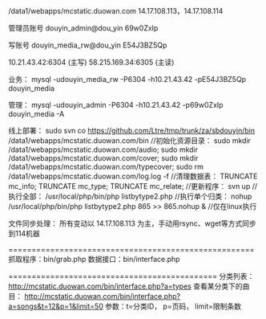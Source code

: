 /data1/webapps/mcstatic.duowan.com 
14.17.108.113，14.17.108.114


管理员账号
douyin_admin@dou_yin
69w0ZxIp

写账号
douyin_media_rw@dou_yin
E54J3BZ5Qp

10.21.43.42:6304  (主写)
58.215.169.34:6305 (主读)

业务：
mysql -udouyin_media_rw -P6304 -h10.21.43.42 -pE54J3BZ5Qp douyin_media

管理：
mysql -udouyin_admin -P6304 -h10.21.43.42 -p69w0ZxIp douyin_media -A

线上部署：
sudo svn co https://github.com/Ltre/tmp/trunk/za/sbdouyin/bin /data1/webapps/mcstatic.duowan.com/bin
//初始化资源目录： sudo mkdir /data1/webapps/mcstatic.duowan.com/audio; sudo mkdir /data1/webapps/mcstatic.duowan.com/cover; sudo mkdir /data1/webapps/mcstatic.duowan.com/typecover; sudo rm /data1/webapps/mcstatic.duowan.com/log.log -f
//清理数据表： TRUNCATE mc_info; TRUNCATE mc_type; TRUNCATE mc_relate; 
//更新程序： svn up
//执行全部： /usr/local/php/bin/php listbytype2.php
//执行单个归类： nohup /usr/local/php/bin/php listbytype2.php 865 >> 865.nohup &
//仅在linux执行


文件同步处理：
所有变动以 14.17.108.113 为主，手动用rsync、wget等方式同步到114机器


=====================================================
抓取程序：bin/grab.php
数据接口：bin/interface.php



=============================================
    分类列表：
    http://mcstatic.duowan.com/bin/interface.php?a=types
    查看某分类下的曲目：
    http://mcstatic.duowan.com/bin/interface.php?a=songs&t=12&p=1&limit=50
    参数：t=分类ID， p=页码， limit=限制条数